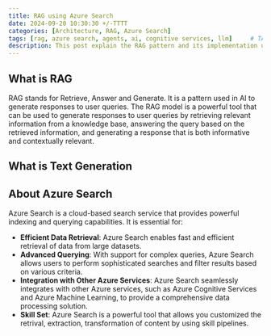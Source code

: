 ```yaml
---
title: RAG using Azure Search
date: 2024-09-20 10:30:30 +/-TTTT
categories: [Architecture, RAG, Azure Search]
tags: [rag, azure search, agents, ai, cognitive services, llm]     # TAG names should always be lowercase
description: This post explain the RAG pattern and its implementation using the Azure SEarch as a vector store. It also shows how to leverage the different search modes in Azure Search
---
```


## What is RAG

RAG stands for Retrieve, Answer and Generate. It is a pattern used in AI to generate responses to user queries. The RAG model is a powerful tool that can be used to generate responses to user queries by retrieving relevant information from a knowledge base, answering the query based on the retrieved information, and generating a response that is both informative and contextually relevant.

## What is Text Generation

## About Azure Search

Azure Search is a cloud-based search service that provides powerful indexing and querying capabilities. It is essential for:

- **Efficient Data Retrieval**: Azure Search enables fast and efficient retrieval of data from large datasets.
- **Advanced Querying**: With support for complex queries, Azure Search allows users to perform sophisticated searches and filter results based on various criteria.
- **Integration with Other Azure Services**: Azure Search seamlessly integrates with other Azure services, such as Azure Cognitive Services and Azure Machine Learning, to provide a comprehensive data processing solution.
- **Skill Set**: Azure Search is a powerful tool that allows you customized the retrival, extraction, transformation of content by using skill pipelines.
